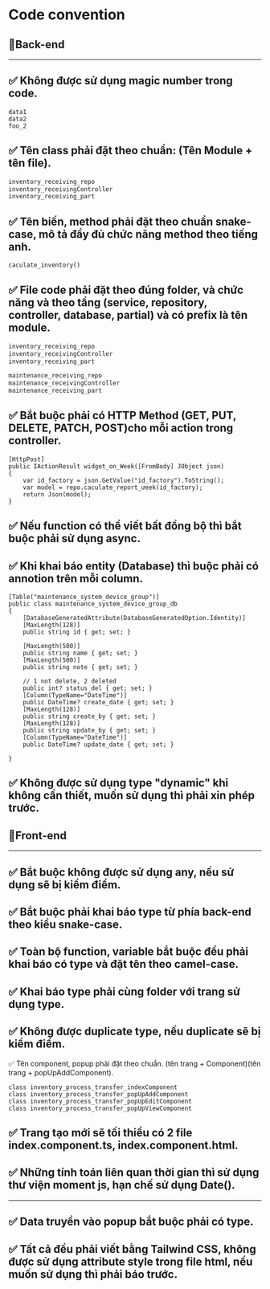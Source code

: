 # Code convention
## :star2:Back-end
---
:white_check_mark: Không được sử dụng magic number trong code.
---
```
data1
data2
foo_2
```
:white_check_mark: Tên class phải đặt theo chuẩn: (Tên Module + tên file).
---
```diff
inventory_receiving_repo
inventory_receivingController
inventory_receiving_part
```
:white_check_mark: Tên biến, method phải đặt theo chuẩn snake-case, mô tả đầy đủ chức năng method theo tiếng anh.
---
```diff
caculate_inventory()
```
:white_check_mark: File code phải đặt theo đúng folder, và chức năng và theo tầng (service, repository, controller, database, partial) và có prefix là tên module.
---
```diff
inventory_receiving_repo
inventory_receivingController
inventory_receiving_part

maintenance_receiving_repo
maintenance_receivingController
maintenance_receiving_part
```
:white_check_mark: Bắt buộc phải có HTTP Method (GET, PUT, DELETE, PATCH, POST)cho mỗi action trong controller.
---
```
[HttpPost]
public IActionResult widget_on_Week([FromBody] JObject json)
{
    var id_factory = json.GetValue("id_factory").ToString();
    var model = repo.caculate_report_ưeek(id_factory);
    return Json(model);
}
```
:white_check_mark: Nếu function có thể viết bất đồng bộ thì bắt buộc phải sử dụng async.
---
:white_check_mark: Khi khai báo entity (Database) thì buộc phải có annotion trên mỗi column.
---
```
[Table("maintenance_system_device_group")]
public class maintenance_system_device_group_db
{
    [DatabaseGeneratedAttribute(DatabaseGeneratedOption.Identity)]
    [MaxLength(128)]
    public string id { get; set; }
    
    [MaxLength(500)]
    public string name { get; set; }   
    [MaxLength(500)]
    public string note { get; set; }   
    
    // 1 not delete, 2 deleted
    public int? status_del { get; set; }
    [Column(TypeName="DateTime")]
    public DateTime? create_date { get; set; }
    [MaxLength(128)]
    public string create_by { get; set; }
    [MaxLength(128)]
    public string update_by { get; set; }
    [Column(TypeName="DateTime")]
    public DateTime? update_date { get; set; }

}
```
:white_check_mark: Không được sử dụng type "dynamic" khi không cần thiết, muốn sử dụng thì phải xin phép trước.
---
##  :star2:Front-end
---
:white_check_mark: Bắt buộc không được sử dụng any, nếu sử dụng sẽ bị kiểm điểm.
---
:white_check_mark: Bắt buộc phải khai báo type từ phía back-end theo kiểu snake-case.
---
:white_check_mark: Toàn bộ function, variable bắt buộc đều phải khai báo có type và đặt tên theo camel-case.
---
:white_check_mark: Khai báo type phải cùng folder với trang sử dụng type.
---
:white_check_mark: Không được duplicate type, nếu duplicate sẽ bị kiểm điểm.
---
:white_check_mark: Tên component, popup phải đặt theo chuẩn. (tên trang + Component)(tên trang + popUpAddComponent).
```
class inventory_process_transfer_indexComponent
class inventory_process_transfer_popUpAddComponent
class inventory_process_transfer_popUpEditComponent
class inventory_process_transfer_popUpViewComponent
```
:white_check_mark: Trang tạo mới sẽ tối thiểu có 2 file index.component.ts, index.component.html.
---
:white_check_mark: Những tính toán liên quan thời gian thì sử dụng thư viện moment js, hạn chế sử dụng Date().
---
---
:white_check_mark: Data truyền vào popup bắt buộc phải có type.
---
:white_check_mark: Tất cả đều phải viết bằng Tailwind CSS, không được sử dụng attribute style trong file html, nếu muốn sử dụng thì phải báo trước.
---
